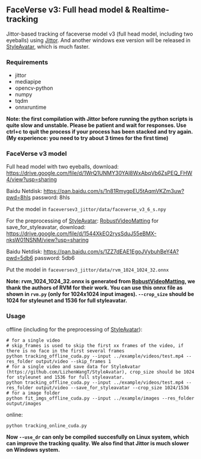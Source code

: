 ## FaceVerse v3: Full head model & Realtime-tracking
Jittor-based tracking of faceverse model v3 (full head model, including two eyeballs) using [Jittor](https://github.com/Jittor/Jittor). And another windows exe version will be released in [StyleAvatar](https://github.com/LizhenWangT/StyleAvatar), which is much faster.

### Requirements

- jittor
- mediapipe
- opencv-python
- numpy
- tqdm
- onnxruntime

**Note: the first compilation with Jittor before running the python scripts is quite slow and unstable. Please be patient and wait for responses. Use ctrl+c to quit the process if your process has been stacked and try again. (My experience: you need to try about 3 times for the first time)**

### FaceVerse v3 model

Full head model with two eyeballs, download: https://drive.google.com/file/d/1WrQ1UNMY30YAl8WxAbqVb6ZsPEQ_FHW4/view?usp=sharing

Baidu Netdisk: https://pan.baidu.com/s/1n81RmygpEU5tAqmVKZm3uw?pwd=8hls password: 8hls

Put the model in `faceversev3_jittor/data/faceverse_v3_6_s.npy`

For the preprocessing of [StyleAvatar](https://github.com/LizhenWangT/StyleAvatar): [RobustVideoMatting](https://github.com/PeterL1n/RobustVideoMatting) for save_for_styleavatar, download: https://drive.google.com/file/d/1544XkEO2rysSduJ55eBMX-nksW01NSNM/view?usp=sharing

Baidu Netdisk: https://pan.baidu.com/s/1ZZ7dEAE1EgoJVybuhBeY4A?pwd=5db6 password: 5db6

Put the model in `faceversev3_jittor/data/rvm_1024_1024_32.onnx`

**Note: rvm_1024_1024_32.onnx is generated from [RobustVideoMatting](https://github.com/PeterL1n/RobustVideoMatting), we thank the authors of RVM for their work. You can use this onnx file as shown in `rvm.py` (only for 1024x1024 input images). `--crop_size` should be 1024 for styleunet and 1536 for full styleavatar.**


### Usage

offline (including for the preprocessing of [StyleAvatar](https://github.com/LizhenWangT/StyleAvatar)):

```
# for a single video 
# skip_frames is used to skip the first xx frames of the video, if there is no face in the first several frames
python tracking_offline_cuda.py --input ../example/videos/test.mp4 --res_folder output/video --skip_frames 1
# for a single video and save data for StyleAvatar (https://github.com/LizhenWangT/StyleAvatar), crop_size should be 1024 for styleunet and 1536 for full styleavatar.
python tracking_offline_cuda.py --input ../example/videos/test.mp4 --res_folder output/video --save_for_styleavatar --crop_size 1024/1536
# for a image folder
python fit_imgs_offline_cuda.py --input ../example/images --res_folder output/images
```

online:

```
python tracking_online_cuda.py
```

**Now `--use_dr` can only be compiled succesfully on Linux system, which can improve the tracking quality. We also find that Jittor is much slower on Windows system.**
